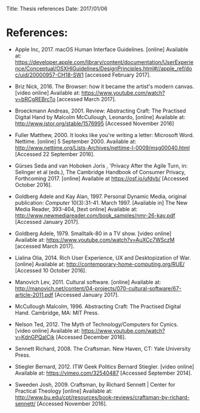 Title: Thesis references
Date: 2017/01/06

# References:

<!--
EXAMPLE BOOK

Author, Initials., Year. Title of book. Edition. (only include this if not the first edition) Place of publication (this must be a town or city, not a country): Publisher.


EXAMPLE WEB

NHS Evidence, 2003. National Library of Guidelines. [online] Available at: <http://www.library.nhs.uk/guidelinesFinder> [Accessed 10 October 2009].


EXAMPLE JOURNAL OR MAGAZINE

Authors, Initials., Year. Title of article. Full Title of Journal or Magazine, [online] Available at: web address (quote the exact URL for the article) [Accessed date].

Kipper, D., 2008. Japan's new dawn. Popular Science and Technology, [online] Available at: <http://www.popsci.com/popsci37b144110vgn/html> [Accessed 22 June 2009].

EXAMPLE VIDEO

Mrgeorged, 2009. Top Gear The Stig revealed Full. [video online] Available at: <http://www.youtube.com/watch#!v=eTapK5dRaw4> [Accessed 23 June 2009].

EXAMPLE MAILINGLIST

Author, Initial., Year. Subject line, Title of Mailing List. [online] date of message. Available at: include web site address/URL (Uniform Resource Locator) [Accessed date].

Murrey, T., 2009. Sharing good practice, Forum for International Students. [online] 23 June 2009. Available at: <http://www.internationalstudentforum.com> [Accessed 23 June 2009].

-->

* Apple Inc, 2017. macOS Human Interface Guidelines. [online] Available at: <https://developer.apple.com/library/content/documentation/UserExperience/Conceptual/OSXHIGuidelines/DesignPrinciples.html#//apple_ref/doc/uid/20000957-CH18-SW1> [accessed February 2017].

* Briz Nick, 2016. The Browser: how it became the artist's modern canvas. [video online] Available at: <https://www.youtube.com/watch?v=bRCgREBrcTo> [accessed March 2017].

* Broeckmann Andreas, 2001. Review: Abstracting Craft: The Practised Digital Hand by Malcolm McCullough, Leonardo, [online] Available at: <http://www.jstor.org/stable/1576995> [Accessed November 2016]

* Fuller Matthew, 2000. It looks like you're writing a letter: Microsoft Word. Nettime. [online] 5 September 2000. Available at: <http://www.nettime.org/Lists-Archives/nettime-l-0009/msg00040.html> [Accessed 22 September 2016].

* Gürses Seda and van Hoboken Joris , 'Privacy After the Agile Turn, in: Selinger et al (eds.), The Cambridge Handbook of Consumer Privacy, Forthcoming 2017. [online] Available at <https://osf.io/ufdvb/> [Accessed October 2016].

* Goldberg Adele and Kay Alan, 1997. Personal Dynamic Media, original publication: *Computer* 10(3):31-41. March 1997. [Available in] The New Media Reader, 393-404, [text online] Available at: <http://www.newmediareader.com/book_samples/nmr-26-kay.pdf> [Accessed January 2017].

* Goldberg Adele, 1979. Smalltalk-80 in a TV show. [video online] Available at: <https://www.youtube.com/watch?v=AuXCc7WSczM> [accessed March 2017].

* Lialina Olia, 2014. Rich User Experience, UX and Desktopization of War. [online] Available at: <http://contemporary-home-computing.org/RUE/> [Accessed 10 October 2016].

* Manovich Lev, 2011. Cultural software. [online] Available at: <http://manovich.net/content/04-projects/070-cultural-software/67-article-2011.pdf> [Accessed January 2017].

* McCullough Malcolm, 1996. Abstracting Craft: The Practised Digital Hand. Cambridge, MA: MIT Press.

- Nelson Ted, 2012. The Myth of Technology/Computers for Cynics. [video online] Available at: <https://www.youtube.com/watch?v=KdnGPQaICjk> [Accessed December 2016].

* Sennett Richard, 2008. The Craftsman. New Haven, CT: Yale University Press.

* Stiegler Bernard, 2012. ITW Geek Politics Bernard Stiegler. [video online] Available at: <https://vimeo.com/32540487> [Accessed September 2014].

* Sweeden Josh, 2009. Craftsman, by Richard Sennett | Center for Practical Theology [online] Available at: <http://www.bu.edu/cpt/resources/book-reviews/craftsman-by-richard-sennett/> [Accessed November 2016].
